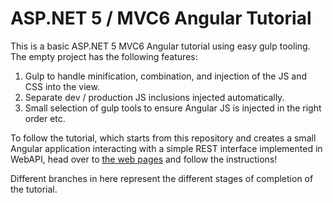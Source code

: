# ASP.NET 5 / MVC6 Angular Tutorial
This is a basic ASP.NET 5 MVC6 Angular tutorial using easy gulp tooling. The empty project has the following features:

1. Gulp to handle minification, combination, and injection of the JS and CSS into the view.
2. Separate dev / production JS inclusions injected automatically.
3. Small selection of gulp tools to ensure Angular JS is injected in the right order etc.

To follow the tutorial, which starts from this repository and creates a small Angular application interacting with a simple REST interface implemented in WebAPI, head over to [the web pages](http://mrsheepuk.github.io/ASPNETMVC6AngularExample/) and follow the instructions!

Different branches in here represent the different stages of completion of the tutorial.
